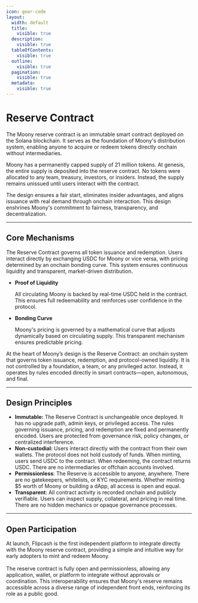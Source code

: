 ```yaml
---
icon: gear-code
layout:
  width: default
  title:
    visible: true
  description:
    visible: true
  tableOfContents:
    visible: true
  outline:
    visible: true
  pagination:
    visible: true
  metadata:
    visible: true
---
```


# Reserve Contract

The Moony reserve contract is an immutable smart contract deployed on the Solana blockchain. It serves as the foundation of Moony's distribution system, enabling anyone to acquire or redeem tokens directly onchain without intermediaries.

Moony has a permanently capped supply of 21 million tokens. At genesis, the entire supply is deposited into the reserve contract. No tokens were allocated to any team, treasury, investors, or insiders. Instead, the supply remains unissued until users interact with the contract.

The design ensures a fair start, eliminates insider advantages, and aligns issuance with real demand through onchain interaction. This design enshrines Moony's commitment to fairness, transparency, and decentralization.

***

## Core Mechanisms

The Reserve Contract governs all token issuance and redemption. Users interact directly by exchanging USDC for Moony or vice versa, with pricing determined by an onchain bonding curve. This system ensures continuous liquidity and transparent, market-driven distribution.



*   **Proof of Liquidity**

    All circulating Moony is backed by real-time USDC held in the contract. This ensures full redeemability and reinforces user confidence in the protocol.


*   **Bonding Curve**

    Moony's pricing is governed by a mathematical curve that adjusts dynamically based on circulating supply. This transparent mechanism ensures predictable pricing.&#x20;


At the heart of Moony’s design is the Reserve Contract: an onchain system that governs token issuance, redemption, and protocol-owned liquidity. It is not controlled by a foundation, a team, or any privileged actor. Instead, it operates by rules encoded directly in smart contracts—open, autonomous, and final.

***

## Design Principles



* **Immutable:** The Reserve Contract is unchangeable once deployed. It has no upgrade path, admin keys, or privileged access. The rules governing issuance, pricing, and redemption are fixed and permanently encoded. Users are protected from governance risk, policy changes, or centralized interference.
* **Non-custodial:** Users interact directly with the contract from their own wallets. The protocol does not hold custody of funds. When minting, users send USDC to the contract. When redeeming, the contract returns USDC. There are no intermediaries or offchain accounts involved.
* **Permissionless**: The Reserve is accessible to anyone, anywhere. There are no gatekeepers, whitelists, or KYC requirements. Whether minting $5 worth of Moony or building a dApp, all access is open and equal.
* **Transparent**: All contract activity is recorded onchain and publicly verifiable. Users can inspect supply, collateral, and pricing in real time. There are no hidden mechanics or opaque governance processes.

***

## Open Participation&#x20;

At launch, Flipcash is the first independent platform to integrate directly with the Moony reserve contract, providing a simple and intuitive way for early adopters to mint and redeem Moony. \
\
The reserve contract is fully open and permissionless, allowing any application, wallet, or platform to integrate without approvals or coordination. This interoperability ensures that Moony's reserve remains accessible across a diverse range of independent front ends, reinforcing its role as a public good.


